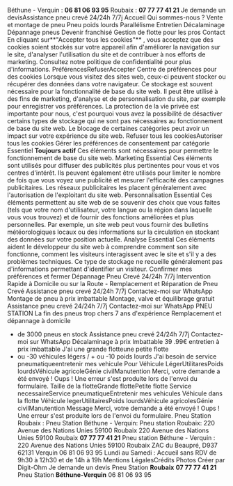 Béthune - Verquin : **06 81 06 93 95**
Roubaix : **07 77 77 41 21**
Je demande un devisAssistance pneu crevé 24/24h 7/7j
Accueil
Qui sommes-nous ?
Vente et montage de pneu
Pneu poids lourds
Parallélisme
Entretien
Décalaminage
Dépannage pneus 
Devenir franchisé
Gestion de flotte pour les pros
Contact
En cliquant sur**"Accepter tous les cookies"** , vous acceptez que des cookies soient stockés sur votre appareil afin d'améliorer la navigation sur le site, d'analyser l'utilisation du site et de contribuer à nos efforts de marketing. Consultez notre politique de confidentialité pour plus d'informations.
PréférencesRefuserAccepter
Centre de préférences pour des cookies
Lorsque vous visitez des sites web, ceux-ci peuvent stocker ou récupérer des données dans votre navigateur. Ce stockage est souvent nécessaire pour la fonctionnalité de base du site web. Il peut être utilisé à des fins de marketing, d'analyse et de personnalisation du site, par exemple pour enregistrer vos préférences. La protection de la vie privée est importante pour nous, c'est pourquoi vous avez la possibilité de désactiver certains types de stockage qui ne sont pas nécessaires au fonctionnement de base du site web. Le blocage de certaines catégories peut avoir un impact sur votre expérience du site web.
Refuser tous les cookiesAutoriser tous les cookies
Gérer les préférences de consentement par catégorie
Essentiel
**Toujours actif**
Ces éléments sont nécessaires pour permettre le fonctionnement de base du site web.
Marketing
Essential
Ces éléments sont utilisés pour diffuser des publicités plus pertinentes pour vous et vos centres d'intérêt. Ils peuvent également être utilisés pour limiter le nombre de fois que vous voyez une publicité et mesurer l'efficacité des campagnes publicitaires. Les réseaux publicitaires les placent généralement avec l'autorisation de l'exploitant du site web.
Personnalisation
Essential
Ces éléments permettent au site web de se souvenir des choix que vous faites (tels que votre nom d'utilisateur, votre langue ou la région dans laquelle vous vous trouvez) et de fournir des fonctions améliorées et plus personnelles. Par exemple, un site web peut vous fournir des bulletins météorologiques locaux ou des informations sur la circulation en stockant des données sur votre position actuelle.
Analyse
Essential
Ces éléments aident le développeur du site web à comprendre comment son site fonctionne, comment les visiteurs interagissent avec le site et s'il y a des problèmes techniques. Ce type de stockage ne recueille généralement pas d'informations permettant d'identifier un visiteur.
Confirmer mes préférences et fermer
Dépannage Pneu Crevé 24/24h 7/7j
Intervention Rapide à Domicile ou sur la Route - Remplacement et Réparation de Pneu Crevé
Assistance pneu crevé 24/24h 7/7j
Contactez-moi sur WhatsApp
Montage de pneu
à prix imbattable
Montage, valve et équilibrage gratuit
Assistance pneu crevé 24/24h 7/7j
Contactez-moi sur WhatsApp
PNEU STATION
La fin des pneus trop chers
7 ans d'expérience
Remplacement et dépannage à domicile
+ de 3000 pneus en stock
Assistance pneu crevé 24/24h 7/7j
Contactez-moi sur WhatsApp
Décalaminage à prix 
Imbattable
39
.99€
entretien à prix
imbattable
J'ai
une grande flotteune petite flotte
+ ou -30 véhicules légers / + ou -10 poids lourds
J'ai besoin de
service pneumatiqueentretenir mes vehicule
Pour
Véhicule LégerUtilitaresPoids lourdsVéhicule agricoleGénie civilManutention
Merci, votre demande a été envoyé !
Oups ! Une erreur s'est produite lors de l'envoi du formulaire.
Taille de la flotteGrande flottePetite flotte
Service necessaireService pneumatiqueEntretenir mes vehicules
Véhicule dans la flotte
Véhicule legerUtilitairesPoids lourdsVéhicule agricolesGénie civilManutention
Message
Merci, votre demande a été envoyé !
Oups ! Une erreur s'est produite lors de l'envoi du formulaire.
Pneu Station Roubaix :
Pneu Station Béthune - Verquin:
Pneu station Roubaix:
220 Avenue des Nations Unies 59100 Roubaix
220 Avenue des Nations Unies 59100 Roubaix
**07 77 77 41 21**
Pneu station Béthune - Verquin :
220 Avenue des Nations Unies 59100 Roubaix
ZAC du Beaupré, D937 62131 Verquin
06 81 06 93 95
Lundi au Samedi : Accueil sans RDV de 9h30 à 12h30 et de 14h à 19h
Mentions LégalesCrédits Photos
Créer par Digit-Ohm
Je demande un devis
Pneu Station
**Roubaix**
**07 77 77 41 21**
Pneu Station
**Béthune-Verquin**
06 81 06 93 95
